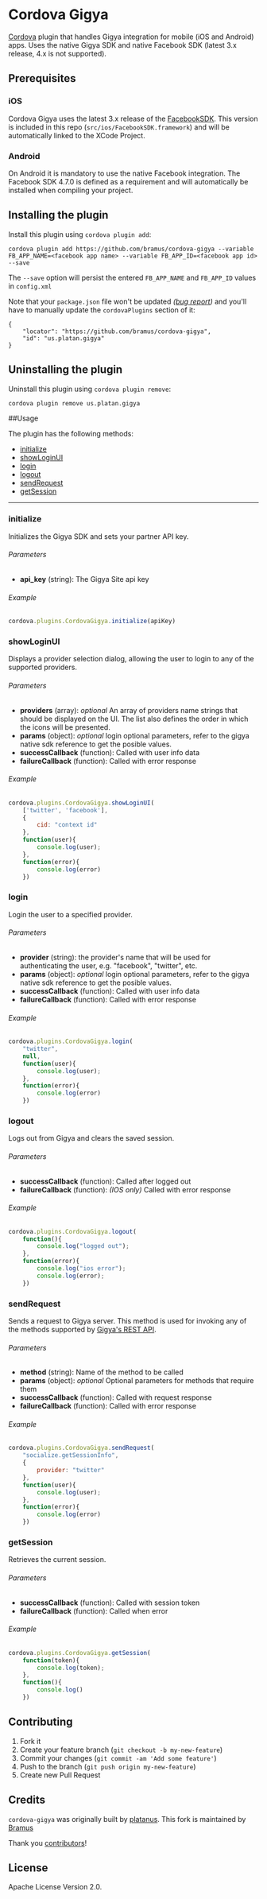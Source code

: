 Cordova Gigya
================

[Cordova](http://cordova.apache.org/) plugin that handles Gigya integration for mobile (iOS and Android) apps. Uses the native Gigya SDK and native Facebook SDK (latest 3.x release, 4.x is not supported).

## Prerequisites

### iOS

Cordova Gigya uses the latest 3.x release of the [FacebookSDK](https://developers.facebook.com/docs/ios/download). This version is included in this repo (`src/ios/FacebookSDK.framework`) and will be automatically linked to the XCode Project.

### Android

On Android it is mandatory to use the native Facebook integration. The Facebook SDK 4.7.0 is defined as a requirement and will automatically be installed when compiling your project.

## Installing the plugin

Install this plugin using `cordova plugin add`:

```
cordova plugin add https://github.com/bramus/cordova-gigya --variable FB_APP_NAME=<facebook app name> --variable FB_APP_ID=<facebook app id> --save
```

The `--save` option will persist the entered `FB_APP_NAME` and `FB_APP_ID` values in `config.xml`

Note that your `package.json` file won't be updated _([bug report](https://github.com/driftyco/ionic-cli/issues/359))_ and you'll have to manually update the `cordovaPlugins` section of it:

```
{
    "locator": "https://github.com/bramus/cordova-gigya",
    "id": "us.platan.gigya"
}
```

## Uninstalling the plugin

Uninstall this plugin using `cordova plugin remove`:

```
cordova plugin remove us.platan.gigya
```

##Usage

The plugin has the following methods:

* [initialize](#initialize)
* [showLoginUI](#showloginui)
* [login](#login)
* [logout](#logout)
* [sendRequest](#sendrequest)
* [getSession](#getsession)

***


### initialize
Initializes the Gigya SDK and sets your partner API key.

###### Parameters

- **api_key** (string): The Gigya Site api key

###### Example

```js
cordova.plugins.CordovaGigya.initialize(apiKey)
```

### showLoginUI
Displays a provider selection dialog, allowing the user to login to any of the supported providers.

###### Parameters

- **providers** (array): *optional* An array of providers name strings that should be displayed on the UI. The list also defines the order in which the icons will be presented. 
- **params** (object): *optional* login optional parameters, refer to the gigya native sdk reference to get the posible values.
- **successCallback** (function): Called with user info data
- **failureCallback** (function): Called with error response

###### Example

```js
cordova.plugins.CordovaGigya.showLoginUI(
    ['twitter', 'facebook'],
    {
        cid: "context id"
    },
    function(user){
        console.log(user);
    },
    function(error){
        console.log(error)
    })
```

### login
Login the user to a specified provider.

###### Parameters

- **provider** (string): the provider's name that will be used for authenticating the user, e.g. "facebook", "twitter", etc.
- **params** (object): *optional* login optional parameters, refer to the gigya native sdk reference to get the posible values.
- **successCallback** (function): Called with user info data
- **failureCallback** (function): Called with error response

###### Example

```js
cordova.plugins.CordovaGigya.login(
    "twitter", 
    null,
    function(user){
        console.log(user);
    },
    function(error){
        console.log(error)
    })
```

### logout
Logs out from Gigya and clears the saved session.

###### Parameters

- **successCallback** (function): Called after logged out
- **failureCallback** (function): *(IOS only)* Called with error response

###### Example

```js
cordova.plugins.CordovaGigya.logout(
    function(){
        console.log("logged out");
    },
    function(error){
        console.log("ios error");
        console.log(error);
    })
```

### sendRequest
Sends a request to Gigya server. This method is used for invoking any of the methods supported by [Gigya's REST API][gigya-api].

###### Parameters

- **method** (string): Name of the method to be called
- **params** (object): *optional* Optional parameters for methods that require them
- **successCallback** (function): Called with request response
- **failureCallback** (function): Called with error response

###### Example

```js
cordova.plugins.CordovaGigya.sendRequest(
    "socialize.getSessionInfo",
    {
        provider: "twitter"
    },
    function(user){
        console.log(user);
    },
    function(error){
        console.log(error)
    })
```

[gigya-api]: http://wiki.gigya.com/030_API_reference/020_REST_API

### getSession
Retrieves the current session.

###### Parameters

- **successCallback** (function): Called with session token
- **failureCallback** (function): Called when error

###### Example

```js
cordova.plugins.CordovaGigya.getSession(
    function(token){
        console.log(token);
    },
    function(){
        console.log()
    })
```


## Contributing

1. Fork it
2. Create your feature branch (`git checkout -b my-new-feature`)
3. Commit your changes (`git commit -am 'Add some feature'`)
4. Push to the branch (`git push origin my-new-feature`)
5. Create new Pull Request

## Credits

`cordova-gigya` was originally built by [platanus](http://platan.us). This fork is maintained by [Bramus](http://www.bram.us/)

Thank you [contributors](https://github.com/bramus/cordova-gigya/graphs/contributors)!

## License

Apache License Version 2.0.
